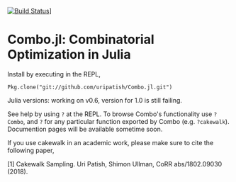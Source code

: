 [![Build Status](https://travis-ci.org/uripatish/Combo.jl.svg?branch=master)](https://travis-ci.org/uripatish/Combo.jl)]

# Combo.jl: Combinatorial Optimization in Julia

Install by executing in the REPL,

`Pkg.clone("git://github.com/uripatish/Combo.jl.git")`

Julia versions: working on v0.6, version for 1.0 is still failing. 

See help by using `?` at the REPL. To browse Combo's functionality use `?Combo`, and `?` for any particular function exported by Combo (e.g. `?cakewalk`). Documention pages will be available sometime soon. 

If you use cakewalk in an academic work, please make sure to cite the following paper, 

[1] Cakewalk Sampling. Uri Patish, Shimon Ullman, CoRR abs/1802.09030 (2018).
